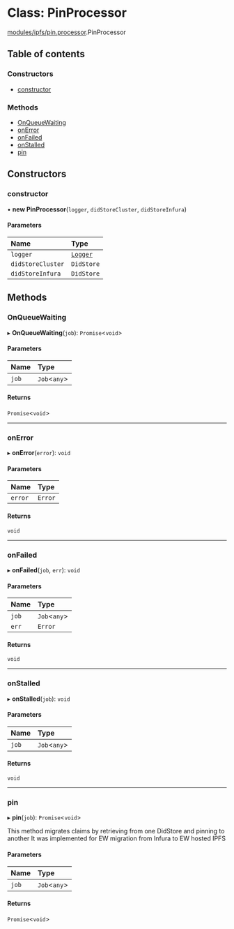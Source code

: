 # Class: PinProcessor

[modules/ipfs/pin.processor](../modules/modules_ipfs_pin_processor.md).PinProcessor

## Table of contents

### Constructors

- [constructor](modules_ipfs_pin_processor.PinProcessor.md#constructor)

### Methods

- [OnQueueWaiting](modules_ipfs_pin_processor.PinProcessor.md#onqueuewaiting)
- [onError](modules_ipfs_pin_processor.PinProcessor.md#onerror)
- [onFailed](modules_ipfs_pin_processor.PinProcessor.md#onfailed)
- [onStalled](modules_ipfs_pin_processor.PinProcessor.md#onstalled)
- [pin](modules_ipfs_pin_processor.PinProcessor.md#pin)

## Constructors

### constructor

• **new PinProcessor**(`logger`, `didStoreCluster`, `didStoreInfura`)

#### Parameters

| Name | Type |
| :------ | :------ |
| `logger` | [`Logger`](modules_logger_logger_service.Logger.md) |
| `didStoreCluster` | `DidStore` |
| `didStoreInfura` | `DidStore` |

## Methods

### OnQueueWaiting

▸ **OnQueueWaiting**(`job`): `Promise`<`void`\>

#### Parameters

| Name | Type |
| :------ | :------ |
| `job` | `Job`<`any`\> |

#### Returns

`Promise`<`void`\>

___

### onError

▸ **onError**(`error`): `void`

#### Parameters

| Name | Type |
| :------ | :------ |
| `error` | `Error` |

#### Returns

`void`

___

### onFailed

▸ **onFailed**(`job`, `err`): `void`

#### Parameters

| Name | Type |
| :------ | :------ |
| `job` | `Job`<`any`\> |
| `err` | `Error` |

#### Returns

`void`

___

### onStalled

▸ **onStalled**(`job`): `void`

#### Parameters

| Name | Type |
| :------ | :------ |
| `job` | `Job`<`any`\> |

#### Returns

`void`

___

### pin

▸ **pin**(`job`): `Promise`<`void`\>

This method migrates claims by retrieving from one DidStore and pinning to another
It was implemented for EW migration from Infura to EW hosted IPFS

#### Parameters

| Name | Type |
| :------ | :------ |
| `job` | `Job`<`any`\> |

#### Returns

`Promise`<`void`\>
